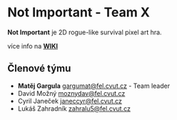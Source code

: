 # **Not Important** - Team X

**Not Important** je 2D rogue-like survival pixel art hra.

více info na **[WIKI](https://gitlab.fel.cvut.cz/b201_b4b39hry/team10/-/wikis)**


## Členové týmu

* **Matěj Gargula** <gargumat@fel.cvut.cz> - Team leader
* David Možný <moznydav@fel.cvut.cz>
* Cyril Janeček <janeccyr@fel.cvut.cz>
* Lukáš Zahradník <zahralu5@fel.cvut.cz>